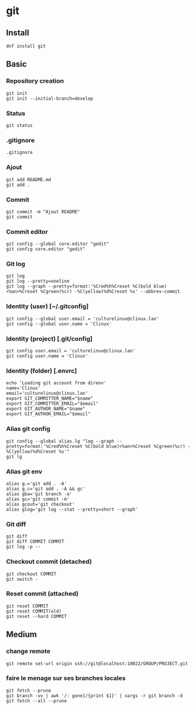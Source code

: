 # git
## Install
    dnf install git
## Basic
### Repository creation
    git init
    git init --initial-branch=develop

### Status 
    git status
### .gitignore
    .gitignore
### Ajout
    git add README.md
    git add . 
### Commit 
    git commit -m "Ajout README"
    git commit
### Commit editor
    git config --global core.editor "gedit"
    git config core.editor "gedit"
### Git log 
    git log
    git log --pretty=oneline
    git log --graph --pretty=format:'%Cred%h%Creset %C(bold blue)<%an>%Creset %Cgreen(%cr) -%C(yellow)%d%Creset %s' --abbrev-commit
### Identity (user) [~/.gitconfig]
    git config --global user.email = 'culturelinux@clinux.lan'
    git config --global user.name = 'Clinux'
### Identity (project) [.git/config]
    git config user.email = 'culturelinux@clinux.lan'
    git config user.name = 'Clinux'  
### Identity (folder) [.envrc]
    echo 'Loading git account from direnv'
    name='Clinux'
    email='culturelinux@clinux.lan'
    export GIT_COMMITTER_NAME="$name"
    export GIT_COMMITTER_EMAIL="$email"
    export GIT_AUTHOR_NAME="$name"
    export GIT_AUTHOR_EMAIL="$email"
### Alias git config
    git config --global alias.lg "log --graph --pretty=format:'%Cred%h%Creset %C(bold blue)<%an>%Creset %Cgreen(%cr) -%C(yellow)%d%Creset %s'"
    git lg
### Alias git env
    alias g.='git add . -A'
    alias g.c='git add . -A && gc'
    alias gba='git branch -a'
    alias gc='git commit -m'
    alias gcout='git checkout'
    alias glog='git log --stat --pretty=short --graph'

### Git diff 
    git diff
    git diff COMMIT COMMIT     
    git log -p --
### Checkout commit (detached)
    git checkout COMMIT
    git switch -
### Reset commit (attached)
    git reset COMMIT
    git reset COMMIT(old)
    git reset --hard COMMIT

## Medium
### change remote
    git remote set-url origin ssh://git@localhost:10022/GROUP/PROJECT.git

### faire le menage sur ses branches locales
    git fetch --prune
    git branch -vv | awk '/: gone]/{print $1}' | xargs -r git branch -d
    git fetch --all --prune